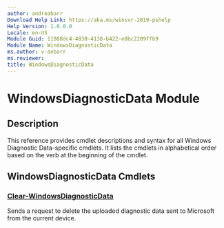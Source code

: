 ```yaml
---
author: andreabarr
Download Help Link: https://aka.ms/winsvr-2019-pshelp
Help Version: 1.0.0.0
Locale: en-US
Module Guid: 11888dc4-4830-4138-b422-e8bc2209ffb9
Module Name: WindowsDiagnosticData
ms.author: v-anbarr
ms.reviewer: 
title: WindowsDiagnosticData
---
```


# WindowsDiagnosticData Module
## Description
This reference provides cmdlet descriptions and syntax for all Windows Diagnostic Data-specific cmdlets. It lists the cmdlets in alphabetical order based on the verb at the beginning of the cmdlet.

## WindowsDiagnosticData Cmdlets
### [Clear-WindowsDiagnosticData](Clear-WindowsDiagnosticData.md)
Sends a request to delete the uploaded diagnostic data sent to Microsoft from the current device.


